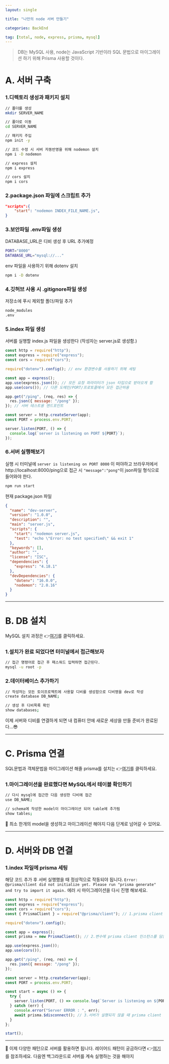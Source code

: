 ```yaml
---
layout: single

title: "나만의 node 서버 만들기"

categories: BackEnd

tag: [total, node, express, prisma, mysql]
---
```


> DB는 MySQL 사용, node는 JavaScript 기반이라 SQL 문법으로 마이그레이션 하기 위해 Prisma 사용할 것이다.

# A. 서버 구축

### 1.디렉토리 생성과 패키지 설치

```bash
// 폴더를 생성
mkdir SERVER_NAME

// 폴더로 이동
cd SERVER_NAME

// 패키지 주입
npm init -y

// 코드 수정 시 서버 자동반영을 위해 nodemon 설치
npm i -D nodemon

// express 설치
npm i express

// cors 설치
npm i cors
```

### 2.package.json 파일에 스크립트 추가

```json
"scripts":{
	"start": "nodemon INDEX_FILE_NAME.js",
}
```

### 3.보안파일 .env파일 생성

DATABASE_URL은 디비 생성 후 URL 추가예정

```bash
PORT="8000"
DATABASE_URL="mysql://..."
```

env 파일을 사용하기 위해 dotenv 설치

```bash
npm i -D dotenv
```

### 4.깃허브 사용 시 .gitignore파일 생성

저장소에 푸시 제외할 폴더/파일 추가

```bash
node_modules
.env
```

### 5.index 파일 생성

서버를 실행할 index.js 파일을 생성한다 (작성자는 server.js로 생성함.)

```js
const http = require("http");
const express = require("express");
const cors = require("cors");

require("dotenv").config(); // env 환경변수를 사용하기 위해 세팅

const app = express();
app.use(express.json()); // 모든 요청 파라미터가 json 타입으로 받아오게 함
app.use(cors()); // 다른 도메인/PORT/프로토콜에서 모든 접근허용

app.get("/ping", (req, res) => {
  res.json({ message: "/pong" });
}); // 서버 테스트용 엔드포인트

const server = http.createServer(app);
const PORT = process.env.PORT;

server.listen(PORT, () => {
  console.log(`server is listening on PORT ${PORT}`);
});
```

### 6.서버 실행해보기

실행 시 터미널에 `server is listening on PORT 8000` 이 떠야하고 브라우저에서 http://localhost:8000/ping으로 접근 시 `"message":"pong"`이 json파일 형식으로 들어와야 한다.

```bash
npm run start
```

현재 package.json 파일

```json
{
  "name": "dev-server",
  "version": "1.0.0",
  "description": "",
  "main": "server.js",
  "scripts": {
    "start": "nodemon server.js",
    "test": "echo \"Error: no test specified\" && exit 1"
  },
  "keywords": [],
  "author": "",
  "license": "ISC",
  "dependencies": {
    "express": "4.18.1"
  },
  "devDependencies": {
    "dotenv": "16.0.0",
    "nodemon": "2.0.16"
  }
}
```

---

# B. DB 설치

MySQL 설치 과정은 👉[여기](https://devshon.github.io/backend/MySQL%EC%84%A4%EC%B9%98/)를 클릭하세요.

### 1.설치가 완료 되었다면 터미널에서 접근해보자

```bash
// 접근 명령어로 접근 후 패스워드 입력하면 접근된다.
mysql -u root -p
```

### 2.데이터베이스 추가하기

```bash
// 작성자는 모든 토이프로젝트에 사용할 디비를 생성함으로 디비명을 dev로 작성
create database DB_NAME;

// 생성 후 디비목록 확인
show databases;
```

이제 서버와 디비를 연결하게 되면 내 컴퓨터 안에 새로운 세상을 만들 준비가 완료된다...😎

---

# C. Prisma 연결

SQL문법과 객체문법을 마이그레이션 해줄 prisma를 설치는 👉[여기](https://devshon.github.io/backend/ORM-&-Prisma/)를 클릭하세요.

### 1.마이그레이션을 완료했다면 MySQL에서 테이블 확인하기

```bash
// 다시 mysql에 접근한 다음 생성한 디비에 접근
use DB_NAME;

// schema에 작성한 model이 마이그레이션 되어 table에 추가됨
show tables;
```

📌 최소 한개의 model을 생성하고 마이그레이션 해야지 다음 단계로 넘어갈 수 있어요.

---

# D. 서버와 DB 연결

### 1.index 파일에 prisma 세팅

해당 코드 추가 후 서버 실행했을 때 정상적으로 작동되야 됩니다. `Error: @prisma/client did not initialize yet. Please run "prisma generate" and try to import it again.` 에러 시 마이그레이션을 다시 진행 해보세요.

```js
const http = require("http");
const express = require("express");
const cors = require("cors");
const { PrismaClient } = require("@prisma/client"); // 1.prisma client 선언

require("dotenv").config();

const app = express();
const prisma = new PrismaClient(); // 2.변수에 prisma client 인스턴스를 담는다

app.use(express.json());
app.use(cors());

app.get("/ping", (req, res) => {
  res.json({ message: "/pong" });
});

const server = http.createServer(app);
const PORT = process.env.PORT;

const start = async () => {
  try {
    server.listen(PORT, () => console.log(`Server is listening on ${PORT}`));
  } catch (err) {
    console.error("Server ERROR : ", err);
    await prisma.$disconnect(); // 3.서버가 실행되지 않을 때 prisma client 연결해제 처리
  }
};

start();
```

---

📌 이제 다양한 패턴으로 서버를 활용하면 됩니다. 레이어드 패턴이 궁금하다면 👉[여기](https://devshon.github.io/reference/Layered-pattern/)를 참조하세요.
다음엔 백그라운드로 서버를 계속 실행하는 것을 해야지
